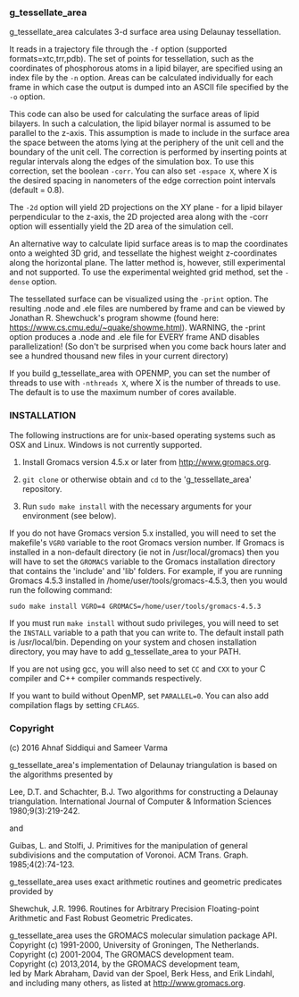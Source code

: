 ### g_tessellate_area

g_tessellate_area calculates 3-d surface area using Delaunay tessellation.

It reads in a trajectory file through the `-f` option (supported formats=xtc,trr,pdb).
The set of points for tessellation, such as the coordinates of phosphorous atoms in a lipid bilayer, are specified using an index file by the `-n` option.
Areas can be calculated individually for each frame in which case the output is dumped into an ASCII file specified by the `-o` option. 

This code can also be used for calculating the surface areas of lipid bilayers.
In such a calculation, the lipid bilayer normal is assumed to be parallel to the z-axis.
This assumption is made to include in the surface area the space between the atoms lying at the periphery of the unit cell and the boundary of the unit cell.
The correction is performed by inserting points at regular intervals along the edges of the simulation box.
To use this correction, set the boolean `-corr`.
You can also set `-espace X`, where X is the desired spacing in nanometers of the edge correction point intervals (default = 0.8).

The `-2d` option will yield 2D projections on the XY plane - for a lipid bilayer perpendicular to the z-axis, the 2D projected area along with the -corr option will essentially yield the 2D area of the simulation cell.

An alternative way to calculate lipid surface areas is to map the coordinates onto a weighted 3D grid, and tessellate the highest weight z-coordinates along the horizontal plane. The latter method is, however, still experimental and not supported. To use the experimental weighted grid method, set the `-dense` option.

The tessellated surface can be visualized using the `-print` option. The resulting .node and .ele files are numbered by frame and can be viewed by Jonathan R. Shewchuck's program showme (found here: https://www.cs.cmu.edu/~quake/showme.html).
WARNING, the -print option produces a .node and .ele file for EVERY frame AND disables parallelization!
(So don't be surprised when you come back hours later and see a hundred thousand new files in your current directory)

If you build g_tessellate_area with OPENMP, you can set the number of threads to use with `-nthreads X`, where X is the number of threads to use. The default is to use the maximum number of cores available.

### INSTALLATION

The following instructions are for unix-based operating systems such as OSX and Linux.
Windows is not currently supported.

1. Install Gromacs version 4.5.x or later from http://www.gromacs.org.

2. `git clone` or otherwise obtain and `cd` to the 'g_tessellate_area' repository.

3. Run `sudo make install` with the necessary arguments for your environment (see below).

If you do not have Gromacs version 5.x installed, you will need to set the makefile's `VGRO`
variable to the root Gromacs version number.
If Gromacs is installed in a non-default directory (ie not in /usr/local/gromacs)
then you will have to set the `GROMACS` variable to the Gromacs installation directory
that contains the 'include' and 'lib' folders.
For example, if you are running Gromacs 4.5.3 installed in /home/user/tools/gromacs-4.5.3,
then you would run the following command:

`sudo make install VGRO=4 GROMACS=/home/user/tools/gromacs-4.5.3`

If you must run `make install` without sudo privileges, you will need to set the `INSTALL`
variable to a path that you can write to. 
The default install path is /usr/local/bin. Depending on your system and chosen installation directory,
you may have to add g_tessellate_area to your PATH. 

If you are not using gcc, you will also need to set `CC` and `CXX`
to your C compiler and C++ compiler commands respectively.

If you want to build without OpenMP, set `PARALLEL=0`. You can also add compilation flags by setting `CFLAGS`.

### Copyright 
(c) 2016 Ahnaf Siddiqui and Sameer Varma 

g_tessellate_area's implementation of Delaunay triangulation is based on the algorithms presented by 

Lee, D.T. and Schachter, B.J. Two algorithms for constructing a Delaunay triangulation.
International Journal of Computer & Information Sciences 1980;9(3):219-242. 

and 

Guibas, L. and Stolfi, J. Primitives for the manipulation of general subdivisions and the computation of Voronoi.
ACM Trans. Graph. 1985;4(2):74-123. 

g_tessellate_area uses exact arithmetic routines and geometric predicates provided by 

Shewchuk, J.R. 1996. Routines for Arbitrary Precision Floating-point Arithmetic and Fast Robust Geometric Predicates.

g_tessellate_area uses the GROMACS molecular simulation package API.  
Copyright (c) 1991-2000, University of Groningen, The Netherlands.  
Copyright (c) 2001-2004, The GROMACS development team.  
Copyright (c) 2013,2014, by the GROMACS development team,  
led by Mark Abraham, David van der Spoel, Berk Hess, and Erik Lindahl,  
and including many others, as listed at http://www.gromacs.org.